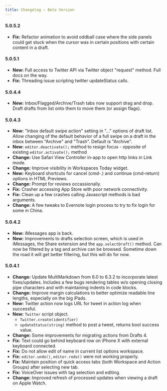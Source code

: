 ```yaml
---
title: Changelog – Beta Version
---
```


#### 5.0.5.2

- **Fix:** Refactor animation to avoid oddball case where the side panels could get stuck when the cursor was in certain positions with certain content in a draft.

#### 5.0.5.1

- **New:** Full access to Twitter API via Twitter object "request" method. Full docs on the way.
- **Fix:** Threading issue scripting twitter updateStatus calls.

#### 5.0.4.4

- **New:** Inbox/Flagged/Archive/Trash tabs now support drag and drop. Draft drafts from list onto them to move them (or assign flags).

#### 5.0.4.3

- **New:** "Inbox default swipe action" setting in "..." options of draft list. Allow changing of the default behavior of a full swipe on a draft in the inbox between "Archive" and "Trash". Default is "Archive".
- **New:** `editor.deactivate();` method to resign focus - opposite of existing `editor.activate();` method
- **Change:** Use Safari View Controller in-app to open http links in Link mode.
- **Change:** Improve visibility in Workspaces Today widget.
- **New:** Keyboard shortcuts for cancel (cmd-.) and continue (cmd-return) options in HTML Previews.
- **Change:** Prompt for reviews occassionally.
- **Fix:** Crasher accessing App Store with poor network connectivity.
- **Fix:** Clean up a few crashes calling Javascript methods is bad arguments.
- **Change:** A few tweaks to Evernote login process to try to fix login for some in China.

#### 5.0.4.2

- **New:** iMessages app is back.
- **New:** Improvements to drafts selection screen, which is used in iMessages, the Share extension and the `app.selectDraft()` method.  Can now be filtered by a tag and archive can be browsed. Sometime down the road it will get better filtering, but this will do for now.

#### 5.0.4.1

- **Change:** Update MultiMarkdown from 6.0 to 6.3.2 to incorporate latest fixes/updates. Includes a few bugs rendering tables w/o opening closing pipe characters and with maintaining indents in code blocks.
- **Change:** Improve margin calculations to better optimize readable line lengths, especially on the big iPads.
- **New:** Twitter action now logs URL for tweet in action log when successful.
- **New:** `Twitter` script object.
    - `Twitter.create(identifier)`
    - `updateStatus(string)` method to post a tweet, returns bool success value.
- **Change:** Some improvements for migrating actions from Drafts 4.
- **Fix:** Text could go behind keyboard row on iPhone X with external keyboard connected.
- **Fix:** Do not allow edit of name in current list options workspace.
- **Fix:** `editor.undo()`, `editor.redo()` were not working properly.
- **Fix:** Maintain position of quick access tabs (both Workspace and Action Groups) after selecting new tab.
- **Fix:** VoiceOver issues with tag selection and editing.
- **Change:** Improved refresh of processed updates when viewing a draft on Apple Watch.
